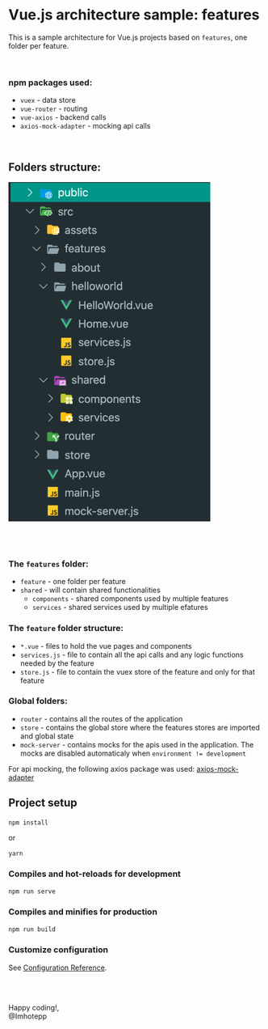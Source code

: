 # Vue.js architecture sample: features

This is a sample architecture for Vue.js projects based on `features`, one folder per feature. 

<br>

### npm packages used:

- `vuex` -  data store
- `vue-router` - routing
- `vue-axios` - backend calls
- `axios-mock-adapter` - mocking api calls

<br>

## Folders structure:

<img src="vue-arch-features.png" width="400px" style="text-align:center">

<br><br>






### The `features` folder:
- `feature` - one folder per feature
- `shared` - will contain shared functionalities
    - `components` - shared components used by multiple features
    - `services` - shared services used by multiple efatures

### The `feature` folder structure:

- `*.vue` - files to hold the vue pages and components
- `services.js` - file to contain all the api calls and any logic functions needed by the feature
- `store.js` - file to contain the vuex store of the feature and only for that feature

### Global folders:

- `router` - contains all the routes of the application
- `store` - contains the global store where the features stores are imported and global state 
- `mock-server` - contains mocks for the apis used in the application. The mocks are disabled automaticaly when `environment != development`

For api mocking, the following axios package was used: [axios-mock-adapter](https://www.npmjs.com/package/axios-mock-adapter)

## Project setup
```
npm install
```

or 

```
yarn
```

### Compiles and hot-reloads for development
```
npm run serve
```

### Compiles and minifies for production
```
npm run build
```

### Customize configuration
See [Configuration Reference](https://cli.vuejs.org/config/).


<br><br>

Happy coding!,<br>
@Imhotepp
